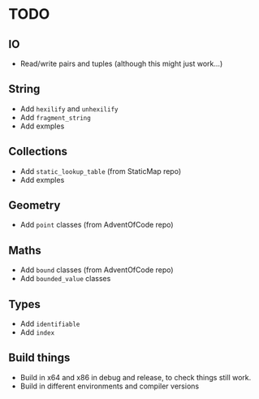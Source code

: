 # TODO

## IO
* Read/write pairs and tuples (although this might just work...)

## String
* Add `hexilify` and `unhexilify`
* Add `fragment_string`
* Add exmples

## Collections
* Add `static_lookup_table` (from StaticMap repo)
* Add exmples

## Geometry
* Add `point` classes (from AdventOfCode repo)

## Maths
* Add `bound` classes  (from AdventOfCode repo)
* Add `bounded_value` classes

## Types
* Add `identifiable`
* Add `index`

## Build things
* Build in x64 and x86 in debug and release, to check things still work.
* Build in different environments and compiler versions